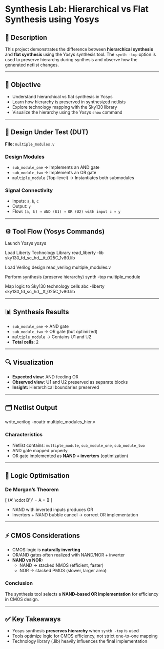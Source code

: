 # Synthesis Lab: Hierarchical vs Flat Synthesis using Yosys

## 📖 Description
This project demonstrates the difference between **hierarchical synthesis** and **flat synthesis** using the Yosys synthesis tool. The `synth -top` option is used to preserve hierarchy during synthesis and observe how the generated netlist changes.

---

## 🎯 Objective
- Understand hierarchical vs flat synthesis in Yosys  
- Learn how hierarchy is preserved in synthesized netlists  
- Explore technology mapping with the Sky130 library  
- Visualize the hierarchy using the Yosys `show` command  

---

## 📝 Design Under Test (DUT)

**File:** `multiple_modules.v`  

### Design Modules
- `sub_module_one` → Implements an AND gate  
- `sub_module_two` → Implements an OR gate  
- `multiple_module` (Top-level) → Instantiates both submodules  

### Signal Connectivity
- Inputs: `a`, `b`, `c`  
- Output: `y`  
- Flow: `(a, b) → AND (U1) → OR (U2) with input c → y`  

---

## ⚙️ Tool Flow (Yosys Commands)

Launch Yosys
yosys

Load Liberty Technology Library
read_liberty -lib sky130_fd_sc_hd__tt_025C_1v80.lib

Load Verilog design
read_verilog multiple_modules.v

Perform synthesis (preserve hierarchy)
synth -top multiple_module

Map logic to Sky130 technology cells
abc -liberty sky130_fd_sc_hd__tt_025C_1v80.lib


---

## 📊 Synthesis Results

- `sub_module_one` → AND gate  
- `sub_module_two` → OR gate (but optimized)  
- `multiple_module` → Contains U1 and U2  
- **Total cells**: 2  

---

## 🔍 Visualization


- **Expected view:** AND feeding OR  
- **Observed view:** U1 and U2 preserved as separate blocks  
- **Insight:** Hierarchical boundaries preserved  

---

## 🗂 Netlist Output
write_verilog -noattr multiple_modules_hier.v


### Characteristics
- Netlist contains: `multiple_module`, `sub_module_one`, `sub_module_two`  
- AND gate mapped properly  
- OR gate implemented as **NAND + inverters** (optimization)  

---

## 🧮 Logic Optimisation

### De Morgan’s Theorem
\[
(A' \cdot B')' = A + B
\]  

- NAND with inverted inputs produces OR  
- Inverters + NAND bubble cancel → correct OR implementation  

---

## ⚡ CMOS Considerations
- CMOS logic is **naturally inverting**  
- OR/AND gates often realized with NAND/NOR + inverter  
- **NAND vs NOR:**  
  - NAND → stacked NMOS (efficient, faster)  
  - NOR  → stacked PMOS (slower, larger area)  

### Conclusion
The synthesis tool selects a **NAND-based OR implementation** for efficiency in CMOS design.  

---

## ✅ Key Takeaways
- Yosys synthesis **preserves hierarchy** when `synth -top` is used  
- Tools optimize logic for CMOS efficiency, not strict one-to-one mapping  
- Technology library (.lib) heavily influences the final implementation  


